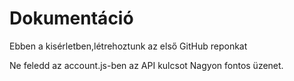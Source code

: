 # Dokumentáció

Ebben a kisérletben,létrehoztunk az első GitHub reponkat

Ne feledd az account.js-ben az API kulcsot
Nagyon fontos üzenet.
